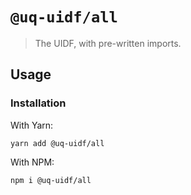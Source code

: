 # `@uq-uidf/all`

> The UIDF, with pre-written imports. 

## Usage

### Installation

With Yarn:
```shell
yarn add @uq-uidf/all
```

With NPM:
```shell
npm i @uq-uidf/all
```
